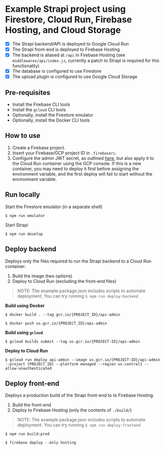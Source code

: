 # Example Strapi project using Firestore, Cloud Run, Firebase Hosting, and Cloud Storage

- [x] The Strapi backend/API is deployed to Google Cloud Run
- [x] The Strapi front-end is deployed to Firebase Hosting
- [x] The backend is aliased at `/api` in Firebase Hosting (see `middlewares/api/index.js`, currently a patch to Strapi is required for this functionality)
- [x] The database is configured to use Firestore
- [x] The upload plugin is configured to use Google Cloud Storage

## Pre-requisites

- Install the Firebase CLI tools
- Install the `gcloud` CLI tools
- Optionally, install the Firestore emulator
- Optionally, install the Docker CLI tools

## How to use

1. Create a Firebase project.
2. Insert your Firebase/GCP project ID in `.firebaserc`.
3. Configure the admin JWT secret, as outlined [here](https://strapi.io/documentation/v3.x/migration-guide/migration-guide-3.0.x-to-3.1.x.html#_2-define-the-admin-jwt-token), but also apply it to the Cloud Run container using the GCP console. If this is a new container, you may need to deploy it first before assigning the environment variable, and the first deploy will fail to start without the environment variable. 

## Run locally

Start the Firestore emulator (in a separate shell)

`$ npm run emulator`

Start Strapi

`$ npm run develop`


## Deploy backend

Deploys only the files required to run the Strapi backend to a Cloud Run container:

1. Build the image (two options)
2. Deploy to Cloud Run (excluding the front-end files)

> NOTE: The example package.json includes scripts to automate deployment. You can try running `$ npm run deploy:backend`

**Build using Docker**

`$ docker build . --tag gcr.io/{PROJECT_ID}/api-admin`

`$ docker push us.gcr.io/{PROJECT_ID}/api-admin`


**Build using `gcloud`**

`$ gcloud builds submit --tag us.gcr.io/{PROJECT-ID}/api-admin`


**Deploy to Cloud Run**

`$ gcloud run deploy api-admin --image us.gcr.io/{PROJECT-ID}/api-admin --project {PROJECT_ID} --platform managed --region us-central1 --allow-unauthenticated`



## Deploy front-end

Deploys a production build of the Strapi front-end to to Firebase Hosting. 

1. Build the front-end
2. Deploy to Firebase Hosting (only the contents of `./build/`)

> NOTE: The example package.json includes scripts to automate deployment. You can try running `$ npm run deploy:frontend`

`$ npm run build:prod`

`$ firebase deploy --only hosting`
